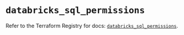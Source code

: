 # `databricks_sql_permissions`

Refer to the Terraform Registry for docs: [`databricks_sql_permissions`](https://registry.terraform.io/providers/databricks/databricks/1.43.0/docs/resources/sql_permissions).
